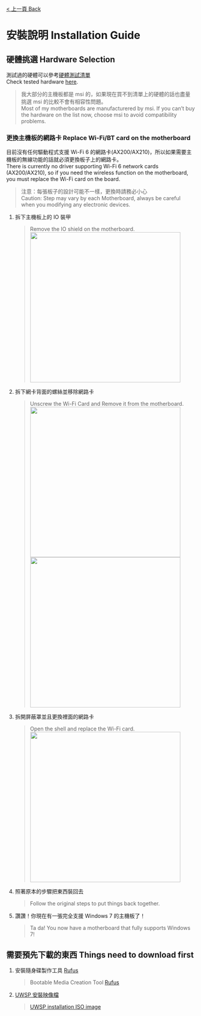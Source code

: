 [< 上一頁 Back](https://uwsp.justinl.in/)

# 安裝說明 Installation Guide

## 硬體挑選 Hardware Selection
測試過的硬體可以參考[硬體測試清單](https://github.com/justinlin099/UWSP-Universal-Windows-7-Project/blob/main/Qualified%20Vendors%20List.html)   
Check tested hardware [here](./Qualified%20Vendors%20List.html).

>我大部分的主機板都是 msi 的，如果現在買不到清單上的硬體的話也盡量挑選 msi 的比較不會有相容性問題。  
>Most of my motherboards are manufacturered by msi. If you can’t buy the hardware on the list now, choose msi to avoid compatibility problems.

### 更換主機板的網路卡 Replace Wi-Fi/BT card on the motherboard

目前沒有任何驅動程式支援 Wi-Fi 6 的網路卡(AX200/AX210)，所以如果需要主機板的無線功能的話就必須更換板子上的網路卡。  
There is currently no driver supporting Wi-Fi 6 network cards (AX200/AX210), so if you need the wireless function on the motherboard, you must replace the Wi-Fi card on the board.

>注意：每張板子的設計可能不一樣，更換時請務必小心  
>Caution: Step may vary by each Motherboard, always be careful when you modifying any electronic devices.

1. 拆下主機板上的 IO 裝甲
   >Remove the IO shield on the motherboard.  
   ><img src="https://user-images.githubusercontent.com/61717681/218054065-cb3e19da-858e-47b8-ae7d-86349bfb515e.png" width="400">
2. 拆下網卡背面的螺絲並移除網路卡
   >Unscrew the Wi-Fi Card and Remove it from the motherboard.  
   ><img src="https://user-images.githubusercontent.com/61717681/218056023-cd05e17a-f901-4c01-97e6-cac5339bb953.png" width="400">  
   ><img src="https://user-images.githubusercontent.com/61717681/218056279-b042e0e3-916b-4258-b58c-191755dc59dd.png" width="400">
3. 拆開屏蔽罩並且更換裡面的網路卡
   >Open the shell and replace the Wi-Fi card.  
   ><img src="https://user-images.githubusercontent.com/61717681/218056948-fca9e84d-d812-4f51-9ed0-8ab2a0890b74.png" width="400">
4. 照著原本的步驟把東西裝回去 
   >Follow the original steps to put things back together.
5. 讚讚！你現在有一張完全支援 Windows 7 的主機板了！
   >Ta da! You now have a motherboard that fully supports Windows 7!
  




## 需要預先下載的東西 Things need to download first
1. 安裝隨身碟製作工具 [Rufus](https://rufus.ie/)
   >Bootable Media Creation Tool [Rufus](https://rufus.ie/)
2. [UWSP 安裝映像檔](https://drive.google.com/drive/folders/1iYQWDN9JloSDOoZpD-azCkSLe84VzKvz?usp=sharing)
   >[UWSP installation ISO image](https://drive.google.com/drive/folders/1iYQWDN9JloSDOoZpD-azCkSLe84VzKvz?usp=sharing)



